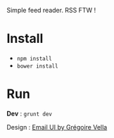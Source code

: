 Simple feed reader. RSS FTW !

# Install

- `npm install`
- `bower install`

# Run

**Dev** : `grunt dev`


Design : [Email UI by Grégoire Vella](http://dribbble.com/shots/1169541-Email-UI?list=users)


